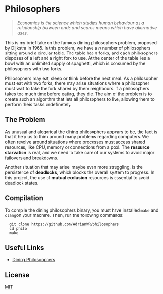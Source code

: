 # Philosophers

> _Economics is the science which studies human behaviour as a relationship between ends and scarce means which have alternative uses._

This is my brief take on the famous dining philosophers problem, proposed by Dijkstra in 1965. In this problem, we have a _n_ number of philosophers sitting around a circular table. The table has _n_ forks, and each philosophers disposes of a left and a right fork to use. At the center of the table lies a bowl with an unlimited supply of spaghetti, which is consumed by the philosophers with two forks.

Philosophers may eat, sleep or think before the next meal. As a philosopher must eat with two forks, there may arise situations where a philosopher must wait to take the fork shared by them neighbours. If a philosophers takes too much time before eating, they die. The aim of the problem is to create such an algorithm that lets all philosophers to live, allowing them to perform theis tasks undefinetely.

## The Problem

As unusual and alegorical the dining philosophers appears to be, the fact is that it help us to think around many problems regarding computers. We often revolve around situations where processes must access shared resources, like CPU, memory or connections from a pool. The **resource starvation** is real, and we need to take care of our systems to avoid major failovers and breakdowns.

Another situation that may arise, maybe even more struggling, is the persistence of **deadlocks**, which blocks the overall system to progress. In this project, the use of **mutual exclusion** resources is essential to avoid deadlock states.

## Compilation

To compile the dining philosophers binary, you must have installed `make` and `clang`on your machine. Then, run the following commands:

```shell
  git clone https://github.com/AdrianWR/philosophers
  cd philo
  make
```

## Useful Links

 - [Dining Philosoophers](https://en.wikipedia.org/wiki/Dining_philosophers_problem)

## License

[MIT](https://choosealicense.com/licenses/mit/)
